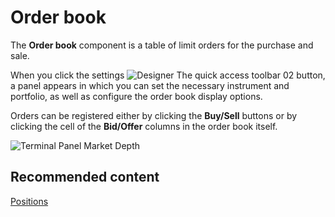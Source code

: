 # Order book

The **Order book** component is a table of limit orders for the purchase and sale. 

When you click the settings ![Designer The quick access toolbar 02](~/images/Designer_quick_access_toolbar_02.png) button, a panel appears in which you can set the necessary instrument and portfolio, as well as configure the order book display options. 

Orders can be registered either by clicking the **Buy\/Sell** buttons or by clicking the cell of the **Bid\/Offer** columns in the order book itself.

![Terminal Panel Market Depth](~/images/Terminal_Panel_Market_Depth.png)

## Recommended content

[Positions](Designer_Chart_Position.md)
